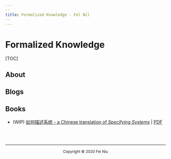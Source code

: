 ```yaml
---
--
title: Formalized Knowledge - Fel Nil
--
---
```


# Formalized Knowledge

[TOC]

## About

## Blogs

## Books

- (WIP) [如何描述系统 - a Chinese translation of _Specifying Systems_](https://fniu.github.com/specifying-systems-cn) | [PDF](https://github.com/fniu/specifying-systems-cn/raw/master/specifying-systems-cn.pdf)

<br>

<br>



<hr>
<center> <small>Copyright © 2020 Fei Niu </small></center>

